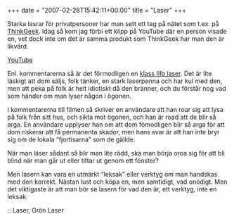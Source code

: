+++
date = "2007-02-28T15:42:11+00:00"
title = "Laser"
+++

Starka lasrar för privatpersoner har man sett ett tag på nätet som t.ex. på [ThinkGeek][1]. Idag så kom jag förbi ett klipp på YouTube där en person visade en, vet dock inte om det är samma produkt som ThinkGeek har man den är likvärd.

  
[YouTube][2]

Enl. kommentarerna så är det förmodligen en [klass IIIb laser][3]. Det är lite läskigt att dom säljs, folk tänker, en stark laserpenna och har kul med den, men att peka på folk är helt idiotiskt då den bränner, och du förstår nog vad som händer om man lyser någon i ögonen.

I kommentarerna till filmen så skriver en användare att han roar sig att lysa på folk från sitt hus, och sikta mot ögonen, och han är road att de blir så arga. En användare upplyser han om att dom fömodligen blir så arga för att dom riskerar att få permanenta skador, men hans svar är att han inte bryr sig om de lokala &#8220;fjortisarna&#8221; som de gällde.

När man läser sådant så blir man lite rädd, ska man börja oroa sig för att bli blind när man går ut eller tittar ut genom ett fönster?

Men lasern kan vara en utmärkt &#8220;leksak&#8221; eller verktyg om man handskas med den korrekt. Nästan lust och köpa en, men samtidigt, vad onödigt. Men det viktigaste är att man bör se lasern för vad den är, ett verktyg, inte en leksak.

:: Laser, Grön Laser

<small></small>

 [1]: http://www.thinkgeek.com/gadgets/lights/8a39/
 [2]: http://www.youtube.com/watch?v=jXl7T1sCrKk
 [3]: http://ehs.uky.edu/radiation/laser_fs.html
